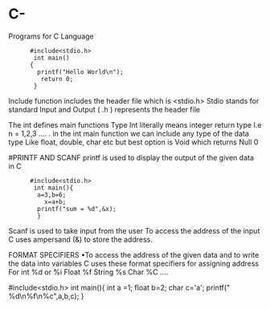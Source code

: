 # C-
Programs for C Language 



          #include<stdio.h>
           int main()
          {
            printf("Hello World\n");
             return 0;
           }



Include function includes the header file which is <stdio.h>
Stdio stands for standard Input and Output  ( .h ) represents the header file


The int  defines main functions Type 
 Int  literally means integer return type I.e n  = 1,2,3 ....   . in the int  main function we can include any type of the data type
Like float, double, char etc but best option is Void which returns Null   0

 #PRINTF AND SCANF
printf is used to display the output of the given data in C 


          #include<stdio.h>
           int main(){
            a=3,b=6;
              x=a+b;
            printf("sum = %d",&x);
            }

Scanf is used to take input from the user 
To access the address of the input C uses ampersand (&) to store the address.

FORMAT SPECIFIERS 
•To access the address of the given data and to write the data into variables C uses these format specifiers for assigning address 
For int %d or %i
    Float %f
    String %s
    Char %C
....


 #include<stdio.h>
  int main(){
  int a =1;
  float b=2;
  char c='a';
  printf(" %d\n%f\n%c",a,b,c);
  }
